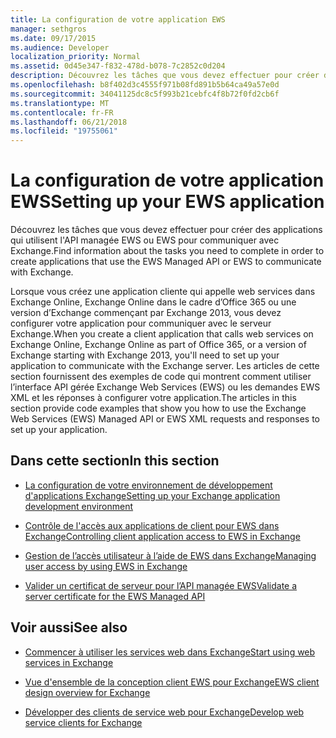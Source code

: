 ```yaml
---
title: La configuration de votre application EWS
manager: sethgros
ms.date: 09/17/2015
ms.audience: Developer
localization_priority: Normal
ms.assetid: 0d45e347-f832-478d-b078-7c2852c0d204
description: Découvrez les tâches que vous devez effectuer pour créer des applications qui utilisent l'API managée EWS ou EWS pour communiquer avec Exchange.
ms.openlocfilehash: b8f402d3c4555f971b08fd891b5b64ca49a57e0d
ms.sourcegitcommit: 34041125dc8c5f993b21cebfc4f8b72f0fd2cb6f
ms.translationtype: MT
ms.contentlocale: fr-FR
ms.lasthandoff: 06/21/2018
ms.locfileid: "19755061"
---
```

# <a name="setting-up-your-ews-application"></a><span data-ttu-id="3a0e4-103">La configuration de votre application EWS</span><span class="sxs-lookup"><span data-stu-id="3a0e4-103">Setting up your EWS application</span></span>

<span data-ttu-id="3a0e4-104">Découvrez les tâches que vous devez effectuer pour créer des applications qui utilisent l'API managée EWS ou EWS pour communiquer avec Exchange.</span><span class="sxs-lookup"><span data-stu-id="3a0e4-104">Find information about the tasks you need to complete in order to create applications that use the EWS Managed API or EWS to communicate with Exchange.</span></span> 
  
<span data-ttu-id="3a0e4-105">Lorsque vous créez une application cliente qui appelle web services dans Exchange Online, Exchange Online dans le cadre d’Office 365 ou une version d’Exchange commençant par Exchange 2013, vous devez configurer votre application pour communiquer avec le serveur Exchange.</span><span class="sxs-lookup"><span data-stu-id="3a0e4-105">When you create a client application that calls web services on Exchange Online, Exchange Online as part of Office 365, or a version of Exchange starting with Exchange 2013, you'll need to set up your application to communicate with the Exchange server.</span></span> <span data-ttu-id="3a0e4-106">Les articles de cette section fournissent des exemples de code qui montrent comment utiliser l’interface API gérée Exchange Web Services (EWS) ou les demandes EWS XML et les réponses à configurer votre application.</span><span class="sxs-lookup"><span data-stu-id="3a0e4-106">The articles in this section provide code examples that show you how to use the Exchange Web Services (EWS) Managed API or EWS XML requests and responses to set up your application.</span></span>
  
## <a name="in-this-section"></a><span data-ttu-id="3a0e4-107">Dans cette section</span><span class="sxs-lookup"><span data-stu-id="3a0e4-107">In this section</span></span>

- [<span data-ttu-id="3a0e4-108">La configuration de votre environnement de développement d'applications Exchange</span><span class="sxs-lookup"><span data-stu-id="3a0e4-108">Setting up your Exchange application development environment</span></span>](setting-up-your-exchange-application-development-environment.md)
    
- [<span data-ttu-id="3a0e4-109">Contrôle de l'accès aux applications de client pour EWS dans Exchange</span><span class="sxs-lookup"><span data-stu-id="3a0e4-109">Controlling client application access to EWS in Exchange</span></span>](controlling-client-application-access-to-ews-in-exchange.md)
    
- [<span data-ttu-id="3a0e4-110">Gestion de l’accès utilisateur à l’aide de EWS dans Exchange</span><span class="sxs-lookup"><span data-stu-id="3a0e4-110">Managing user access by using EWS in Exchange</span></span>](managing-user-access-by-using-ews-in-exchange.md)
    
- [<span data-ttu-id="3a0e4-111">Valider un certificat de serveur pour l’API managée EWS</span><span class="sxs-lookup"><span data-stu-id="3a0e4-111">Validate a server certificate for the EWS Managed API</span></span>](how-to-validate-a-server-certificate-for-the-ews-managed-api.md)
    
## <a name="see-also"></a><span data-ttu-id="3a0e4-112">Voir aussi</span><span class="sxs-lookup"><span data-stu-id="3a0e4-112">See also</span></span>


- [<span data-ttu-id="3a0e4-113">Commencer à utiliser les services web dans Exchange</span><span class="sxs-lookup"><span data-stu-id="3a0e4-113">Start using web services in Exchange</span></span>](start-using-web-services-in-exchange.md)
    
- [<span data-ttu-id="3a0e4-114">Vue d'ensemble de la conception client EWS pour Exchange</span><span class="sxs-lookup"><span data-stu-id="3a0e4-114">EWS client design overview for Exchange</span></span>](ews-client-design-overview-for-exchange.md)
    
- [<span data-ttu-id="3a0e4-115">Développer des clients de service web pour Exchange</span><span class="sxs-lookup"><span data-stu-id="3a0e4-115">Develop web service clients for Exchange</span></span>](develop-web-service-clients-for-exchange.md)
    

